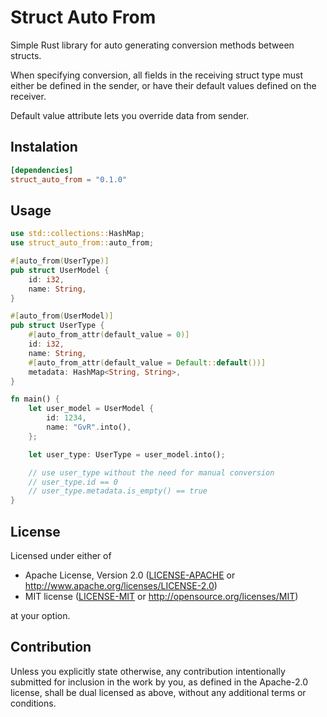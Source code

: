 # Struct Auto From

Simple Rust library for auto generating conversion methods between structs.

When specifying conversion, all fields in the receiving struct type must either be defined in the sender, or have their default values defined on the receiver.

Default value attribute lets you override data from sender.

## Instalation
```toml
[dependencies]
struct_auto_from = "0.1.0"
```

## Usage
```rust
use std::collections::HashMap;
use struct_auto_from::auto_from;

#[auto_from(UserType)]
pub struct UserModel {
    id: i32,
    name: String,
}

#[auto_from(UserModel)]
pub struct UserType {
    #[auto_from_attr(default_value = 0)]
    id: i32,
    name: String,
    #[auto_from_attr(default_value = Default::default())]
    metadata: HashMap<String, String>,
}

fn main() {
    let user_model = UserModel {
        id: 1234,
        name: "GvR".into(),
    };

    let user_type: UserType = user_model.into();

    // use user_type without the need for manual conversion
    // user_type.id == 0
    // user_type.metadata.is_empty() == true
}
```

## License

Licensed under either of

 * Apache License, Version 2.0
   ([LICENSE-APACHE](LICENSE-APACHE) or http://www.apache.org/licenses/LICENSE-2.0)
 * MIT license
   ([LICENSE-MIT](LICENSE-MIT) or http://opensource.org/licenses/MIT)

at your option.

## Contribution

Unless you explicitly state otherwise, any contribution intentionally submitted
for inclusion in the work by you, as defined in the Apache-2.0 license, shall be
dual licensed as above, without any additional terms or conditions.
